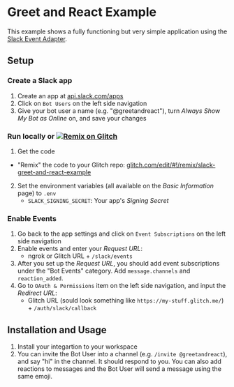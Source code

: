 # Greet and React Example

This example shows a fully functioning but very simple application using the
[Slack Event Adapter](https://github.com/slackapi/node-slack-events-api).

## Setup

### Create a Slack app
1. Create an app at [api.slack.com/apps](https://api.slack.com/apps)
2. Click on `Bot Users` on the left side navigation
3. Give your bot user a name (e.g. "@greetandreact"), turn _Always Show My Bot as Online_ on, and save your
changes

### Run locally or [![Remix on Glitch](https://cdn.glitch.com/2703baf2-b643-4da7-ab91-7ee2a2d00b5b%2Fremix-button.svg)](https://glitch.com/edit/#!/remix/slack-greet-and-react-example)

1. Get the code
  - "Remix" the code to your Glitch repo:
	[glitch.com/edit/#!/remix/slack-greet-and-react-example](https://glitch.com/edit/#!/remix/slack-greet-and-react-example)
2. Set the environment variables (all available on the *Basic Information* page) to `.env` 
	- `SLACK_SIGNING_SECRET`: Your app's _Signing Secret_


### Enable Events
1. Go back to the app settings and click on `Event Subscriptions` on the left side navigation
2. Enable events and enter your _Request URL_:
	- ngrok or Glitch URL + `/slack/events`
3. After you set up the _Request URL_, you should add event subscriptions under the "Bot Events" category. Add `message.channels` and `reaction_added`.
4. Go to `OAuth & Permissions` item on the left side navigation, and input the _Redirect URL_:
	- Glitch URL (sould look something like `https://my-stuff.glitch.me/`) + `/auth/slack/callback`

## Installation and Usage
1. Install your integartion to your workspace
3. You can invite the Bot User into a channel (e.g. `/invite @greetandreact`), and say "hi" in the
channel. It should respond to you. You can also add reactions to messages and the Bot User will send
a message using the same emoji.